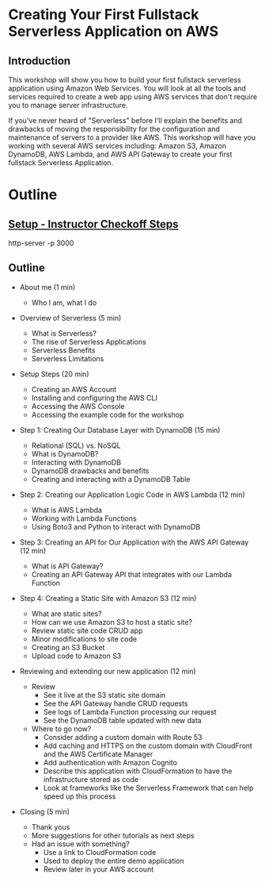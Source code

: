 # Creating Your First Fullstack Serverless Application on AWS

## Introduction

This workshop will show you how to build your first fullstack serverless application using Amazon Web Services. You will look at all the tools and services required to create a web app using AWS services that don't require you to manage server infrastructure. 

If you've never heard of "Serverless" before I'll explain the benefits and drawbacks of moving the responsibility for the configuration and maintenance of servers to a provider like AWS. This workshop will have you working with several AWS services including: Amazon S3, Amazon DynamoDB, AWS Lambda, and AWS API Gateway to create your first fullstack Serverless Application.

# Outline

## [Setup - Instructor Checkoff Steps](/checkoff.md)


http-server -p 3000

## Outline

- About me (1 min)
    - Who I am, what I do
    
- Overview of Serverless (5 min)
    - What is Serverless?
    - The rise of Serverless Applications
    - Serverless Benefits
    - Serverless Limitations

- Setup Steps (20 min)
    - Creating an AWS Account
    - Installing and configuring the AWS CLI
    - Accessing the AWS Console
    - Accessing the example code for the workshop

- Step 1: Creating Our Database Layer with DynamoDB (15 min)
    - Relational (SQL) vs. NoSQL
    - What is DynamoDB?
    - Interacting with DynamoDB
    - DynamoDB drawbacks and benefits
    - Creating and interacting with a DynamoDB Table

- Step 2: Creating our Application Logic Code in AWS Lambda (12 min)
    - What is AWS Lambda
    - Working with Lambda Functions
    - Using Boto3 and Python to interact with DynamoDB

- Step 3: Creating an API for Our Application with the AWS API Gateway (12 min)
    - What is API Gateway?
    - Creating an API Gateway API that integrates with our Lambda Function

- Step 4: Creating a Static Site with Amazon S3 (12 min)
    - What are static sites?
    - How can we use Amazon S3 to host a static site?
    - Review static site code CRUD app
    - Minor modifications to site code
    - Creating an S3 Bucket
    - Upload code to Amazon S3

- Reviewing and extending our new application (12 min)
    - Review 
        - See it live at the S3 static site domain
        - See the API Gateway handle CRUD requests
        - See logs of Lambda Function processing our request
        - See the DynamoDB table updated with new data
    - Where to go now?
        - Consider adding a custom domain with Route 53
        - Add caching and HTTPS on the custom domain with CloudFront and the AWS Certificate Manager
        - Add authentication with Amazon Cognito
        - Describe this application with CloudFormation to have the infrastructure stored as code
        - Look at frameworks like the Serverless Framework that can help speed up this process 

- Closing (5 min)
    - Thank yous
    - More suggestions for other tutorials as next steps
    - Had an issue with something?
        - Use a link to CloudFormation code
        - Used to deploy the entire demo application
        - Review later in your AWS account

